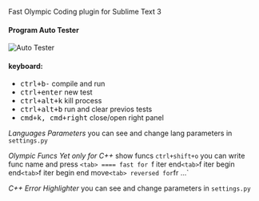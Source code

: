 Fast Olympic Coding plugin for Sublime Text 3

#### Program Auto Tester
 ![Auto Tester](https://github.com/Jatana/FastOlympicCoding/blob/master/ScreenShots/AutoTester.png)
 #### keyboard:
   * <kbd>ctrl+b-</kbd> compile and run
   * <kbd>ctrl+enter</kbd> new test
   * <kbd>ctrl+alt+k</kbd> kill process
   * <kbd>ctrl+alt+b</kbd> run and clear previos tests
   * <kbd>cmd+k, cmd+right</kbd> close/open right panel


*Languages Parameters*
	you can see and change lang parameters in
		`settings.py`


*Olympic Funcs*
  *Yet only for C++*
	show funcs
	  `ctrl+shift+o`
	you can write func name
	  and press `<tab>
	====
	fast for
	  `f iter end` <tab>
	  `f iter begin end` <tab>
	  `f iter begin end move` <tab>
	reversed for
	  `fr ...` <tab>


*C++ Error Highlighter*
	you can see and change parameters in 
		`settings.py`
